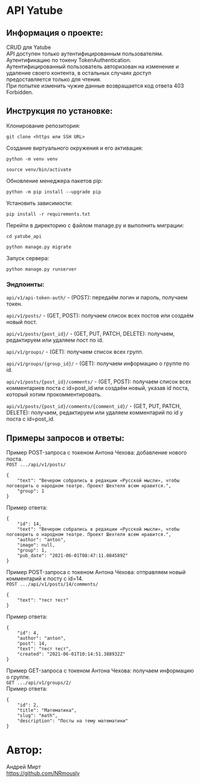 # API Yatube

## Информация о проекте:
CRUD для Yatube  
API доступен только аутентифицированным пользователям.  
Аутентификацию по токену TokenAuthentication.  
Аутентифицированный пользователь авторизован на изменение и удаление своего контента,
в остальных случаях доступ предоставляется только для чтения.  
При попытке изменить чужие данные возвращается код ответа 403 Forbidden.

## Инструкция по установке:
Клонирование репозитория:
```
git clone <https или SSH URL>
```

Создание виртуального окружения и его активация:
```
python -m venv venv
```
```
source venv/bin/activate
```

Обновление менеджера пакетов pip:
```
python -m pip install --upgrade pip
```

Установить зависимости:
```
pip install -r requirements.txt
```

Перейти в директорию с файлом manage.py и выполнить миграции:
```
cd yatube_api
```
```
python manage.py migrate
```

Запуск сервера:
```
python manage.py runserver
```

### Эндпоинты:
`api/v1/api-token-auth/` - (POST): передаём логин и пароль, получаем токен.

`api/v1/posts/` -  (GET, POST): получаем список всех постов или создаём новый пост.

`api/v1/posts/{post_id}/` - (GET, PUT, PATCH, DELETE): получаем, редактируем или удаляем пост по id.

`api/v1/groups/` - (GET): получаем список всех групп.

`api/v1/groups/{group_id}/` - (GET): получаем информацию о группе по id.

`api/v1/posts/{post_id}/comments/` - (GET, POST): получаем список всех комментариев поста с id=post_id или создаём 
новый, указав id поста, который хотим прокомментировать.

`api/v1/posts/{post_id}/comments/{comment_id}/` - (GET, PUT, PATCH, DELETE): получаем, редактируем или удаляем 
комментарий по id у поста с id=post_id.

## Примеры запросов и ответы:
Пример POST-запроса с токеном Антона Чехова: добавление нового поста.  
`POST .../api/v1/posts/`
```
{
    "text": "Вечером собрались в редакции «Русской мысли», чтобы поговорить о народном театре. Проект Шехтеля всем нравится.",
    "group": 1
}
```
Пример ответа:
```
{
    "id": 14,
    "text": "Вечером собрались в редакции «Русской мысли», чтобы поговорить о народном театре. Проект Шехтеля всем нравится.",
    "author": "anton",
    "image": null,
    "group": 1,
    "pub_date": "2021-06-01T08:47:11.084589Z"
}
```

Пример POST-запроса с токеном Антона Чехова: отправляем новый комментарий к посту с id=14.  
`POST .../api/v1/posts/14/comments/`
```
{
    "text": "тест тест"
} 
```
Пример ответа:
```
{
    "id": 4,
    "author": "anton",
    "post": 14,
    "text": "тест тест",
    "created": "2021-06-01T10:14:51.388932Z"
}
```

Пример GET-запроса с токеном Антона Чехова: получаем информацию о группе.  
`GET .../api/v1/groups/2/`  
Пример ответа:
```
{
    "id": 2,
    "title": "Математика",
    "slug": "math",
    "description": "Посты на тему математики"
}
```

# Автор:
Андрей Мирт  
https://github.com/NRmously